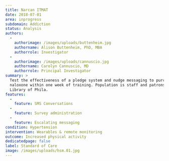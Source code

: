 ```yaml
---
title: Narcan ITMAT
date: 2018-07-01
area: inprogress
subdomain: Addiction
status: Analysis
authors:
  - 
    authorimage: /images/uploads/buttenheim.jpg
    authorname: Alison Buttenheim, PhD, MBA
    authorrole: Investigator
  - 
    authorimage: /images/uploads/cannuscio.jpg
    authorname: Carolyn Cannuscio, MD
    authorrole: Principal Investigator
summary: >
  Test the effectiveness of a pledge system and nudge messaging to purchase
  naloxone within one week of training. Population is staff and patrons of Free
  Library of Phila.
features:
  - 
    feature: SMS Conversations
  - 
    feature: Survey administration
  - 
    feature: Escalating messaging
condition: Hypertension
intervention: Wearables & remote monitoring
outcome: Increased physical activity
dedicatedpage: false
label: Standard of Care 
image: /images/uploads/hsm.01.jpg
---
```

